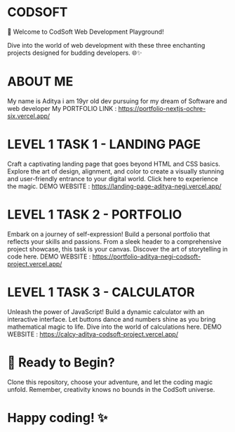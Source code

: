 # CODSOFT
🚀 Welcome to CodSoft Web Development Playground!

Dive into the world of web development with these three enchanting projects designed for budding developers. 🌐✨

# ABOUT ME 
My name is Aditya i am 19yr old dev pursuing for my dream of Software and web developer 
My PORTFOLIO LINK : https://portfolio-nextjs-ochre-six.vercel.app/

# LEVEL 1 TASK 1 - LANDING PAGE
Craft a captivating landing page that goes beyond HTML and CSS basics. Explore the art of design, alignment, and color to create a visually stunning and user-friendly entrance to your digital world. Click here to experience the magic.
DEMO WEBSITE : https://landing-page-aditya-negi.vercel.app/


# LEVEL 1 TASK 2 - PORTFOLIO
Embark on a journey of self-expression! Build a personal portfolio that reflects your skills and passions. From a sleek header to a comprehensive project showcase, this task is your canvas. Discover the art of storytelling in code here.
DEMO WEBSITE : https://portfolio-aditya-negi-codsoft-project.vercel.app/


# LEVEL 1 TASK 3 - CALCULATOR
Unleash the power of JavaScript! Build a dynamic calculator with an interactive interface. Let buttons dance and numbers shine as you bring mathematical magic to life. Dive into the world of calculations here.
DEMO WEBSITE : https://calcy-aditya-codsoft-project.vercel.app/


# 🌈 Ready to Begin?
Clone this repository, choose your adventure, and let the coding magic unfold. Remember, creativity knows no bounds in the CodSoft universe.

# Happy coding! ✨
